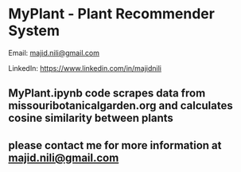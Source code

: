 # MyPlant - Plant Recommender System
Email: majid.nili@gmail.com

LinkedIn: https://www.linkedin.com/in/majidnili
## MyPlant.ipynb code scrapes data from missouribotanicalgarden.org and calculates cosine similarity between plants

## please contact me for more information at majid.nili@gmail.com
